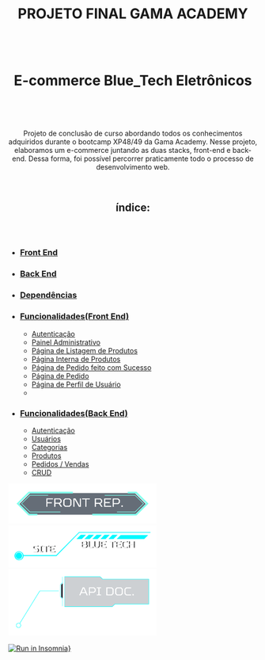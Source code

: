 # <p align="center"> PROJETO FINAL GAMA ACADEMY </p></br>

# <p align="center"> E-commerce Blue_Tech Eletrônicos </p></br>
  
  <p align="center">Projeto de conclusão de curso abordando todos os conhecimentos adquiridos durante o bootcamp XP48/49 da Gama Academy. Nesse projeto, elaboramos um e-commerce juntando as duas stacks, front-end e back-end. Dessa forma, foi possível percorrer praticamente todo o processo de desenvolvimento web.</p></br>

## <p align="center">índice:</p></br>
<!------ts------->
* ### [Front End](#front-end)
* ### [Back End](#back-end)
* ### [Dependências](#dependências)
* ### [Funcionalidades(Front End)](#funcionalidades-front-end)
    * [Autenticação](#autenticação)
    * [Painel Administrativo](#front-end)
    * [Página de Listagem de Produtos](#front-end)
    * [Página Interna de Produtos](#front-end)
    * [Página de Pedido feito com Sucesso](#front-end)
    * [Página de Pedido](#front-end)
    * [Página de Perfil de Usuário](#front-end)
    * 
* ###  [Funcionalidades(Back End)](#funcionalidades-front-end)
    * [Autenticação](#autenticação)
    * [Usuários](#front-end)
    * [Categorias](#front-end)
    * [Produtos](#front-end)
    * [Pedidos / Vendas](#front-end)
    * [CRUD](#front-end)    

<!-------te------>




<a href="https://github.com/r-f-s-neto/bluetech">
    <img src="./images/forReadme/front_rep.svg" alt="Documentação API" width="300" height="" >
</a>

<a href="https://github.com/r-f-s-neto/bluetech">
    <img src="./images/forReadme/site_blue_tech.svg" alt="Documentação API" width="300" height="" >
</a>

<a href="https://gandara247.github.io/e-commerce-API-BlueTech/">
    <img src="./images/forReadme/api_doc.svg" alt="Documentação API" width="300" height="">
</a>





[![Run in Insomnia}](https://insomnia.rest/images/run.svg)](https://insomnia.rest/run/?label=Blue_tech&uri=https%3A%2F%2Fraw.githubusercontent.com%2FGandara247%2Fe-commerce-API-BlueTech%2Fmain%2Fdocs%2Fexport.json)